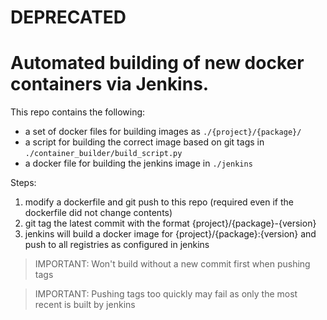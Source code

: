 # DEPRECATED









# Automated building of new docker containers via Jenkins.

This repo contains the following:
- a set of docker files for building images as `./{project}/{package}/`
- a script for building the correct image based on git tags in `./container_builder/build_script.py`
- a docker file for building the jenkins image in `./jenkins`

Steps:
1. modify a dockerfile and git push to this repo (required even if the dockerfile did not change contents)
2. git tag the latest commit with the format {project}/{package}-{version}
3. jenkins will build a docker image for {project}/{package}:{version} and push to all registries as configured in jenkins

> IMPORTANT: Won't build without a new commit first when pushing tags

> IMPORTANT: Pushing tags too quickly may fail as only the most recent is built by jenkins
